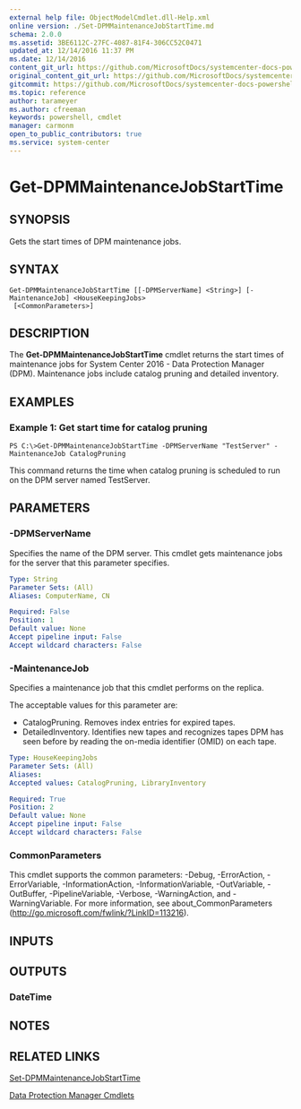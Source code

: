 ```yaml
---
external help file: ObjectModelCmdlet.dll-Help.xml
online version: ./Set-DPMMaintenanceJobStartTime.md
schema: 2.0.0
ms.assetid: 3BE6112C-27FC-4087-81F4-306CC52C0471
updated_at: 12/14/2016 11:37 PM
ms.date: 12/14/2016
content_git_url: https://github.com/MicrosoftDocs/systemcenter-docs-powershell/blob/master/systemcenter-cmdlets/SystemCenter2016/DataProtectionManager/v1/Get-DPMMaintenanceJobStartTime.md
original_content_git_url: https://github.com/MicrosoftDocs/systemcenter-docs-powershell/blob/master/systemcenter-cmdlets/SystemCenter2016/DataProtectionManager/v1/Get-DPMMaintenanceJobStartTime.md
gitcommit: https://github.com/MicrosoftDocs/systemcenter-docs-powershell/blob/ddd0fefc9adaabb9394eb6c21b33370913d1830d/systemcenter-cmdlets/SystemCenter2016/DataProtectionManager/v1/Get-DPMMaintenanceJobStartTime.md
ms.topic: reference
author: tarameyer
ms.author: cfreeman
keywords: powershell, cmdlet
manager: carmonm
open_to_public_contributors: true
ms.service: system-center
---
```


# Get-DPMMaintenanceJobStartTime

## SYNOPSIS
Gets the start times of DPM maintenance jobs.

## SYNTAX

```
Get-DPMMaintenanceJobStartTime [[-DPMServerName] <String>] [-MaintenanceJob] <HouseKeepingJobs>
 [<CommonParameters>]
```

## DESCRIPTION
The **Get-DPMMaintenanceJobStartTime** cmdlet returns the start times of maintenance jobs for System Center 2016 - Data Protection Manager (DPM).
Maintenance jobs include catalog pruning and detailed inventory.

## EXAMPLES

### Example 1: Get start time for catalog pruning
```
PS C:\>Get-DPMMaintenanceJobStartTime -DPMServerName "TestServer" -MaintenanceJob CatalogPruning
```

This command returns the time when catalog pruning is scheduled to run on the DPM server named TestServer.

## PARAMETERS

### -DPMServerName
Specifies the name of the DPM server.
This cmdlet gets maintenance jobs for the server that this parameter specifies.

```yaml
Type: String
Parameter Sets: (All)
Aliases: ComputerName, CN

Required: False
Position: 1
Default value: None
Accept pipeline input: False
Accept wildcard characters: False
```

### -MaintenanceJob
Specifies a maintenance job that this cmdlet performs on the replica.

The acceptable values for this parameter are:

- CatalogPruning.
Removes index entries for expired tapes.
- DetailedInventory.
Identifies new tapes and recognizes tapes DPM has seen before by reading the on-media identifier (OMID) on each tape.

```yaml
Type: HouseKeepingJobs
Parameter Sets: (All)
Aliases: 
Accepted values: CatalogPruning, LibraryInventory

Required: True
Position: 2
Default value: None
Accept pipeline input: False
Accept wildcard characters: False
```

### CommonParameters
This cmdlet supports the common parameters: -Debug, -ErrorAction, -ErrorVariable, -InformationAction, -InformationVariable, -OutVariable, -OutBuffer, -PipelineVariable, -Verbose, -WarningAction, and -WarningVariable. For more information, see about_CommonParameters (http://go.microsoft.com/fwlink/?LinkID=113216).

## INPUTS

## OUTPUTS

### DateTime

## NOTES

## RELATED LINKS

[Set-DPMMaintenanceJobStartTime](xref:SystemCenter2016/DataProtectionManager/v1/Set-DPMMaintenanceJobStartTime.md)

[Data Protection Manager Cmdlets](xref:SystemCenter2016/DataProtectionManager/v1/DataProtectionManager.md)

